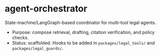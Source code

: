 # agent-orchestrator

State-machine/LangGraph-based coordinator for multi-tool legal agents.

- Purpose: compose retrieval, drafting, citation verification, and policy checks.
- Status: scaffolded. Hooks to be added in `packages/legal_tools/` and `packages/legal_guards/`.

